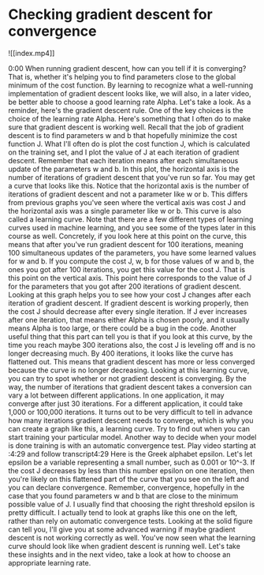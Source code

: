 # Checking gradient descent for convergence

![[index.mp4]]

0:00
When running gradient descent, how can you tell if it is converging? That is, whether it's helping you to find parameters close to the global minimum of the cost function. By learning to recognize what a well-running implementation of gradient descent looks like, we will also, in a later video, be better able to choose a good learning rate Alpha. Let's take a look. As a reminder, here's the gradient descent rule. One of the key choices is the choice of the learning rate Alpha. Here's something that I often do to make sure that gradient descent is working well. Recall that the job of gradient descent is to find parameters w and b that hopefully minimize the cost function J. What I'll often do is plot the cost function J, which is calculated on the training set, and I plot the value of J at each iteration of gradient descent. Remember that each iteration means after each simultaneous update of the parameters w and b. In this plot, the horizontal axis is the number of iterations of gradient descent that you've run so far. You may get a curve that looks like this. Notice that the horizontal axis is the number of iterations of gradient descent and not a parameter like w or b. This differs from previous graphs you've seen where the vertical axis was cost J and the horizontal axis was a single parameter like w or b. This curve is also called a learning curve. Note that there are a few different types of learning curves used in machine learning, and you see some of the types later in this course as well. Concretely, if you look here at this point on the curve, this means that after you've run gradient descent for 100 iterations, meaning 100 simultaneous updates of the parameters, you have some learned values for w and b. If you compute the cost J, w, b for those values of w and b, the ones you got after 100 iterations, you get this value for the cost J. That is this point on the vertical axis. This point here corresponds to the value of J for the parameters that you got after 200 iterations of gradient descent. Looking at this graph helps you to see how your cost J changes after each iteration of gradient descent. If gradient descent is working properly, then the cost J should decrease after every single iteration. If J ever increases after one iteration, that means either Alpha is chosen poorly, and it usually means Alpha is too large, or there could be a bug in the code. Another useful thing that this part can tell you is that if you look at this curve, by the time you reach maybe 300 iterations also, the cost J is leveling off and is no longer decreasing much. By 400 iterations, it looks like the curve has flattened out. This means that gradient descent has more or less converged because the curve is no longer decreasing. Looking at this learning curve, you can try to spot whether or not gradient descent is converging. By the way, the number of iterations that gradient descent takes a conversion can vary a lot between different applications. In one application, it may converge after just 30 iterations. For a different application, it could take 1,000 or 100,000 iterations. It turns out to be very difficult to tell in advance how many iterations gradient descent needs to converge, which is why you can create a graph like this, a learning curve. Try to find out when you can start training your particular model. Another way to decide when your model is done training is with an automatic convergence test.
Play video starting at :4:29 and follow transcript4:29
Here is the Greek alphabet epsilon. Let's let epsilon be a variable representing a small number, such as 0.001 or 10^-3. If the cost J decreases by less than this number epsilon on one iteration, then you're likely on this flattened part of the curve that you see on the left and you can declare convergence. Remember, convergence, hopefully in the case that you found parameters w and b that are close to the minimum possible value of J. I usually find that choosing the right threshold epsilon is pretty difficult. I actually tend to look at graphs like this one on the left, rather than rely on automatic convergence tests. Looking at the solid figure can tell you, I'll give you at some advanced warning if maybe gradient descent is not working correctly as well. You've now seen what the learning curve should look like when gradient descent is running well. Let's take these insights and in the next video, take a look at how to choose an appropriate learning rate.